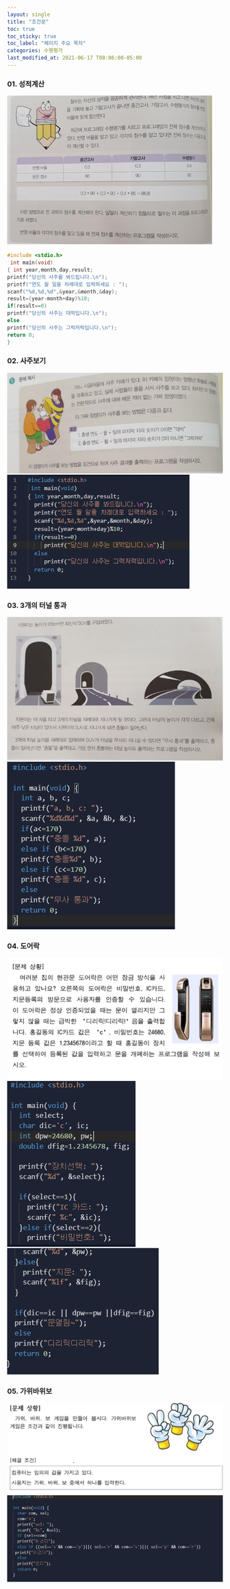 ```yaml
---
layout: single
title: "조건문"
toc: true
toc_sticky: true
toc_label: "페이지 주요 목차" 
categories: 수행평가
last_modified_at: 2021-06-17 T08:06:00-05:00
---
```




### 01. 성적계산 

![76p](/assets/images/76p.PNG)
~~~c
#include <stdio.h>
 int main(void)
{ int year,month,day,result;
printf("당신의 사주를 봐드립니다.\n");
printf("연도 월 일을 차례대로 입력하세요 : ");
scanf("%d,%d,%d",&year,&month,&day);
result=(year-month+day)%10;
if(result==0)
printf("당신의 사주는 대박입니다.\n");
else
printf("당신의 사주는 그럭저럭입니다.\n");
return 0;
}
~~~

### 02. 사주보기
![96p](/assets/images/96p.PNG)
![96p01](/assets/images/96p01.PNG)

### 03. 3개의 터널 통과
![98p](/assets/images/98p.PNG)
![98p02](/assets/images/98p02.PNG)

### 04. 도어락
![door](/assets/images/door.PNG)
![door01](/assets/images/door01.PNG)
![door02](/assets/images/door02.PNG)

### 05. 가위바위보
![rsp](/assets/images/rsp.PNG)
![rsp01](/assets/images/rsp01.PNG)
